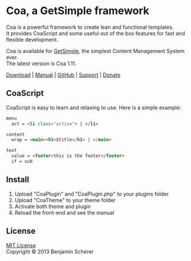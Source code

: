 Coa, a GetSimple framework
==========================

Coa is a powerful framework to create lean and functional templates.  
It provides CoaScript and some useful out of the box features for fast and flexible development.

Coa is available for [GetSimple](http://get-simple.info), the simplest Content Management System ever.  
The latest version is Coa 1.11.

[Download](http://get-simple.info/extend/plugin/coa/375/) | 
[Manual](http://coa.plue.me) | 
[GitHub](https://github.com/plue/coa) | 
[Support](http://get-simple.info/forums/showthread.php?tid=4667) | 
[Donate](https://www.paypal.com/cgi-bin/webscr?cmd=_s-xclick&hosted_button_id=GRD95ABZXJUTC)



CoaScript
---------

CoaScript is easy to learn and relaxing to use. Here is a simple example:

```html
menu
  act = <li class="active"> | </li>

content
  wrap = <main><h1>$title</h1> | </main>

text
  value = <footer>this is the footer</footer>
  if = sub
```


Install
-------

1. Upload "CoaPlugin" and "CoaPlugin.php" to your plugins folder
2. Upload "CoaTheme" to your theme folder
3. Activate both theme and plugin
4. Reload the front-end and see the manual


License
-------

[MIT License](http://opensource.org/licenses/MIT)  
Copyright © 2013 Benjamin Scherer  